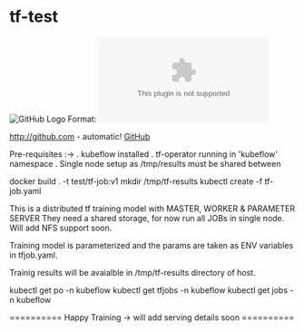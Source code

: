 # tf-test

![GitHub Logo](/images/logo.png)
Format: ![oneconvergence](www.oneconvergence.com)

http://github.com - automatic!
[GitHub](http://github.com)

Pre-requisites :->
   . kubeflow installed
   . tf-operator running in 'kubeflow' namespace
   . Single node setup as /tmp/results must be shared between 

docker build . -t test/tf-job:v1
mkdir /tmp/tf-results
kubectl create -f tf-job.yaml

This is a distributed tf training model with MASTER, WORKER & PARAMETER SERVER
They need a shared storage, for now run all JOBs in single node. Will add NFS support soon.

Training model is parameterized and the params are taken as ENV variables in tfjob.yaml.

Trainig results will be avaialble in /tmp/tf-results directory of host.

kubectl get po -n kubeflow
kubectl get tfjobs -n kubeflow
kubectl get jobs -n kubeflow


========== Happy Training -> will add serving details soon ==========
